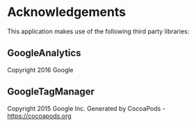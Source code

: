 # Acknowledgements
This application makes use of the following third party libraries:

## GoogleAnalytics

Copyright 2016 Google

## GoogleTagManager

Copyright 2015 Google Inc.
Generated by CocoaPods - https://cocoapods.org
